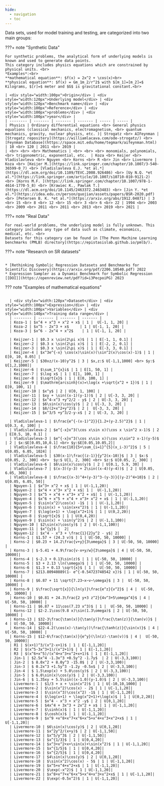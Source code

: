 ```yaml
---
hide:
  - navigation
  - toc
---
```


Data sets, used for model training and testing, are categorized into two main groups:

???+ note "Synthetic Data"
    <div class="meta_for_parser tablespecs"
    style="font-size: 1pt;visibility:hidden" markdown>
    </div>
    
    For synthetic problems, the analytical form of underlying models is known and used to generate data points. 
    This category includes physics equations which are constrained by physical units. <br>
    *Examples*:<br>
    **mathematical equation**: $f(x) = 2x^2 + \cos(x)<br>
    **physical equation**: $f(x) = Gm_1m_2/r^2$ with $[m_1]=[m_2]=$ Kilograms, $[r]=$ meter and $G$ is gravitational constant.<br>
    
    | <div style="width:100px">Origin</div> | <div style="width:120px">Underlying model</div> | <div style="width:120px">Benchmark name</div> | <div style="width:100px">Reference</div> | <div style="width:100px">problems</div> | <div style="width:100px">year</div> |
    | -------- | ------- | ------- | ------- | ----- | ----- | 
    | Physics | Ordinary differential equations <br> General physics equations (classical mechanics, electromagnetism, <br> quantum mechanics, gravity, nuclear physics, etc. )| Strogatz <br> AIFeynman | [Strogatz repositery](https://williamlacava.com/ode-strogatz/) <br> [Feynman Database](https://space.mit.edu/home/tegmark/aifeynman.html) | 10 <br> 120 | 2011 <br> 2019 |
    | <br> <br> <br> Mathematics | <br> <br> <br> monomials, polynomials, <br> trigonometric, exponential, etc.  | Koza <br> Keijer <br> Vladislavleva <br> Nguyen <br> Korns <br> R <br> Jin <br> Livermore | Koza <br> [Keijer M.](https://link.springer.com/chapter/10.1007/3-540-36599-0_7) <br> [Vladislavleva E.J. *et al.*](https://dl.acm.org/doi/10.1109/TEVC.2008.926486) <br> [Uy N.Q. *et al.*](https://link.springer.com/article/10.1007/s10710-010-9121-2) <br> [Korns M.F. ](https://link.springer.com/chapter/10.1007/978-1-4614-1770-5_8) <br> [Krawiec K., Pawlak T.](https://dl.acm.org/doi/10.1145/2463372.2463483) <br> [Jin Y. *et al.*](https://idea.edu.cn/person/guojian/assets/papers/BSR-2020.pdf) <br> [Petersen B. K. *et al.*](https://arxiv.org/abs/1912.04871) | 3 <br> 15 <br> 8 <br> 12 <br> 15 <br> 3 <br> 6 <br> 22 | 1994 <br> 2003 <br> 2009 <br> 2011 <br> 2011 <br> 2013 <br> 2019 <br> 2021 | 

???+ note "Real Data"
    <div class="meta_for_parser tablespecs"
    style="font-size: 1pt;visibility:hidden" markdown>
    </div>

    For real-world problems, the underlying model is fully unknown. This category includes any type of data such as climate, economics, medical, etc. <br>
    Datasets for this category can be found in [The Penn Machine Learning benchmarks (PMLB) directory](https://epistasislab.github.io/pmlb/).

???+ note "Research on SR datasets"
    <div class="meta_for_parser tablespecs"
    style="font-size: 1pt;visibility:hidden" markdown>
    ###  Linear approach
    </div>

    * [Rethinking Symbolic Regression Datasets and Benchmarks for Scientific Discovery](https://arxiv.org/pdf/2206.10540.pdf) 2022
    * Expression Sampler as a Dynamic Benchmark for Symbolic Regression [[DOI]](https://openreview.net/pdf?id=i3PecpoiPG) 2023 
    

??? note "Examples of mathematical equations"
    <div class="meta_for_parser tablespecs"
    style="font-size: 1pt;visibility:hidden" markdown>
    ###  Linear approach
    </div>
  
      | <div style="width:120px">Dataset</div> | <div style="width:100px">Expression</div> | <div style="width:100px">Variables</div> | <div style="width:140px">Training data range</div> | 
      | -------- | ------- | ------- | ------- |
      | Koza-1 | $x^4 + x^3 + x^2 + x$ | 1 |  U[-1, 1, 20] |
      | Koza-2 | $x^5 - 2x^3 + x$	  | 1 | U[-1, 1, 20] |
      | Koza-3 | $x^6 - 2x^4 + x^2$    | 1 | U[-1, 1, 20] |
      
      | Keijzer-1 | $0.3 x \sin(2\pi x)$ | 1 | E[-1, 1, 0.1] |
      | Keijzer-2 | $0.3 x \sin(2\pi x)$ | 1 | E[-2, 2, 0.1] |
      | Keijzer-3 | $0.3 x \sin(2\pi x)$ | 1 | E[-3, 3, 0.1] |
      | Keijzer-4 | $x^3e^{-x} \cos(x)\sin(x)(\sin^2(x)\cos(x)-1)$ | 1 | E[0, 10, 0.05] |
      | Keijzer-5 | $30xz/(x-10)y^2$ | 3 | $x,z:$ U[-1,1,1000] <br> $y:$ U[1,2,1000]|
      | Keijzer-6 | $\sum_1^{x}i$ | 1 | E[1, 50, 1] |
      | Keijzer-7 | $\log x$ | 1 | E[1, 100, 1] |
      | Keijzer-8 | $\sqrt{x}$ | 1 | E[0, 100, 1] |
      | Keijzer-9 | $\mathrm{arcsinh}(x)=\log(x +\sqrt{x^2 + 1})$ | 1 | E[0, 100, 1] |
      | Keijzer-10 | $x^y$ | 2 | U[0, 1, 100] |
      | Keijzer-11 | $xy + \sin((x-1)(y-1))$ | 2 | U[-3, 3, 20] |
      | Keijzer-12 | $x^4-x^3 +y^2/2 - y$ | 2 | U[-3, 3, 20] |
      | Keijzer-13 | $6\sin(x)\cos(y)$ | 2 | U[-3, 3, 20] |
      | Keijzer-14 | $8/(2+x^2+y^2)$ | 2 |  U[-3, 3, 20] |
      | Keijzer-15 | $x^3/5 +y^3/2-y-x$ | 2 | U[-3, 3, 20] |
      
      | Vladislavleva-1 | $\frac{e^{-(x-1)^2}}{1.2+(y-2.5)^2}$ | 1 | U[0.3, 4, 100] |
      | Vladislavleva-2 | $e^{-x}x^3(\cos x\sin x)(\cos x \sin^2 x-1)$ | 2 | E[0.5, 10, 0.1] |
      | Vladislavleva-3 | $e^{-x}x^3(\cos x\sin x)(\cos x\sin^2 x-1)(y-5)$ | 2 | $x:$E[0.05,10,0.1] <br> $y:$E[0.05,10.05,2]|
      | Vladislavleva-4 | $\frac{10}{5+\sum_{i=1}^{5}(x_i-3)^2}$ | 5 | U[0.05, 6.05, 1024] |
      | Vladislavleva-5 | $30(x-1)\frac{(z-1)}{y^2(x-10)}$ | 3 | $x:$ U[0.05, 2, 300] <br>  $y:$ U[1, 2, 300] <br> $z:$ U[0.05, 2, 300] |
      | Vladislavleva-6 | $6\sin(x)\cos(y)$ | 2 | U[0.1, 5.9, 30] |
      | Vladislavleva-7 | $(x-3)(y-3) + 2\sin((x-4)(y-4))$ | 2 | U[0.05, 6.05, 300] |
      | Vladislavleva-8 | $\frac{(x-3)^4+(y-3)^3-(y-3)}{(y-2)^4+10}$ | 2 |  U[0.05, 6.05, 50]| 
      | Nguyen-1 | $x^3+ x^2 + x$ | 1 | U(-1,1,20)|
      | Nguyen-2 | $x^4 + x^3+ x^2 + x$| 1 |  U(-1,1,20)|
      | Nguyen-3 | $x^5 + x^4 + x^3+ x^2 + x$| 1 | U(-1,1,20)|
      | Nguyen-4 | $x^6 + x^5 + x^4 + x^3+ x^2 + x$ | 1 | U(-1,1,20)|
      | Nguyen-5 | $\sin(x^2)\cos(x) -1$ | 1 | U(-1,1,20)|
      | Nguyen-6 | $\sin(x) + \sin(x+x^2)$ | 1 | U(-1,1,20)|
      | Nguyen-7 | $\log(x+1) + \log(x^2+1)$ | 1 | U(0,2,20)|
      | Nguyen-8 | $\sqrt{x}$ | 1 | U(0,4,20)|
      | Nguyen-9 | $\sin(x) + \sin(y^2)$ | 2 | U(-1,1,100)|
      | Nguyen-10 | $2\sin(x)\cos(y)$ | 2 | U(-1,1,100)|
      | Nguyen-11 | $x^{y}$ |  2|
      | Nguyen-12 | $x^4 - x^3 + \frac{1}{2}y^2 - y$| 2|
      | Korns-1 | $1.57 + (24.3 v)$ | 1 | U[-50, 50, 10000] |
      | Korns-2 | $0.23 + 14.2\frac{v+y}{3\omega}$ | 3 | U[-50, 50, 10000] |
      | Korns-3 | $-5.41 + 4.9\frac{v-x+y/w}{3\omega}$ | 4 | U[-50, 50, 10000]|
      | Korns-4 | $-2.3 + 0.13\sin(z)$ | 1 | U[-50, 50, 10000] |
      | Korns-5 | $3 + 2.13 \ln(\omega)$ | 1 | U[-50, 50, 10000] |
      | Korns-6 | $1.3 + 0.13 \sqrt{x}$ | 1 |  U[-50, 50, 10000] |
      | Korns-7 | $213.80940889(1- e^{-0.54723748542 x})$ | 1 | U[-50, 50, 10000] |
      | Korns-8 | $6.87 + 11 \sqrt{7.23~x~v~\omega}$ | 3 |  U[-50, 50, 10000] |
      | Korns-9 | $\frac{\sqrt{x}}{\ln(y)}\frac{e^z}{v^2}$ | 4 |  U[-50, 50, 10000] |
      | Korns-10 | $0.81 + 24.3\frac{2 y+3 z^2}{4v^3+5\omega^4}$ | 4 | U[-50, 50, 10000] |
      | Korns-11 | $6.87 + 11\cos(7.23 x^3)$ | 1 |  U[-50, 50, 10000] |
      | Korns-12 | $2-2.1\cos(9.8 x)\sin(1.3\omega)$ | 2 | U[-50, 50, 10000] |
      | Korns-13 | $32-3\frac{\tan(x)}{\tan(y)}\frac{\tan(z)}{\tan(v)}$ | 4 | U[-50, 50, 10000]|
      | Korns-14 | $22-4.2(\cos(x)-\tan(y))\frac{\tanh(z)}{\sin(v)}$ | 4 | U[-50, 50, 10000] |
      | Korns-15 | $12-6\frac{\tan(x)}{e^y}(\ln(z)-\tan(v))$ | 4 |  U[-50, 50, 10000]|
      | R1 | $(x+1)^3/(x^2-x+1)$ | 1 | E[-1,1,20]|
      | R2 | $(x^5-3x^3+1)/(x^2+1)$ | 1 | E[-1,1,20]|
      | R3 | $(x^6+x^5)/(x^4+x^3+x^2+x+1)$ | 1 | E[-1,1,20]|
      | Jin-1 | $2.5x^4 -1.3x^3 +0.5y^2 -1.7y$  | 2 | U(-3,3,100)|
      | Jin-2 | $ 8.0x^2 + 8.0y^3 -15.0$ | 2 | U(-3,3,100)|
      | Jin-3 | $ 0.2x^3 +1.5y^3 -1.2y -0.5x$ | 2 | U(-3,3,100)|
      | Jin-4 | $ 1.5\exp(x) + 5.0\cos(y)$ | 2 | U(-3,3,100)|
      | Jin-5 | $ 6.0\sin(x)\cos(y)$ | 2 | U(-3,3,100)|
      | Jin-6 | $ 1.35xy + 5.5\sin((x-1.0)(y-1.0)$ | 2 | U(-3,3,100)|
      | Livermore-1 | $1/3 + x + \sin(x^2)$ | 1 | U[-10,10,1000] |
      | Livermore-2 | $\sin(x^2)\cos(x) - 2$ | 1 | U[-1,1,20]|
      | Livermore-3 | $\sin(x^3)\cos(x^2) -1$ | 1 | U[-1,1,20]|
      | Livermore-4 | $\log(x+1) + \log(x^2+1)+\log(x)$ | 1 | U[0,2,20]|
      | Livermore-5 | $x^4 - x^3 + x^2 -y$ | 2 | U[0,1,20]|
      | Livermore-6 | $4x^4 + 3x^3 + 2x^2 + x$ | 1 | U[-1,1,20]|
      | Livermore-7 | $\sinh(x)$ | 1 | U[-1,1,20]|
      | Livermore-8 | $\cosh(x)$ | 1 | U[-1,1,20]|
      | Livermore-9 | $x^9 +x^8+x^7+x^6+x^5+x^4+x^3+x^2+x$ | 1 | U[-1,1,20]|
      | Livermore-10 | $6\sin(x)\cos(y)$ | 2 | U[0,1,20]|
      | Livermore-11 | $x^2y^2/(x+y)$ | 2 | U[-1,1,50]|
      | Livermore-12 | $x^5/y^3$ | 2 | U[-1,1,50]|
      | Livermore-13 | $x^{1/3}$ | 1 | U[0,4,20]|
      | Livermore-14 | $x^3+x^2+x+\sin(x)+\sin(x^2)$ | 1 | U[-1,1,20]|
      | Livermore-15 | $x^{1/5}$ | 1 | U[0,4,20]|
      | Livermore-16 | $x^{2/5}$ | 1 | U[0,4,20]|
      | Livermore-17 | $4\sin(x)\cos(y)$ | 2 | U[0,1,20]|
      | Livermore-18 | $\sin(x^2)\cos(x) - 5$ | 1 | U[-1,1,20]|
      | Livermore-19 | $x^5+x^4+x^2+x$ | 1 | U[-1,1,20]|
      | Livermore-20 | $\exp(-x^2)$ | 1 | U[-1,1,20]|
      | Livermore-21 | $x^8+x^7+x^6+x^5+x^4+x^3+x^2+x$ | 1 | U[-1,1,20]|
      | Livermore-22 | $\exp(-0.5x^2)$ | 1 | U[-1,1,20]|
